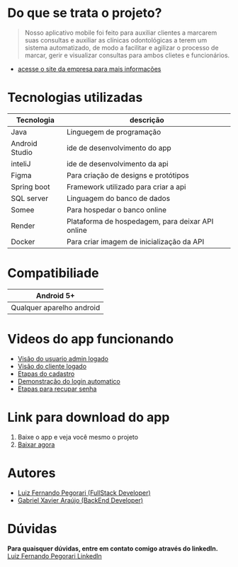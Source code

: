 # Do que se trata o projeto?

> Nosso aplicativo mobile foi feito para auxiliar clientes a marcarem suas consultas e auxiliar as clínicas odontológicas a terem um sistema automatizado, 
de modo a facilitar e agilizar o processo de marcar, gerir e visualizar consultas para ambos clietes e funcionários.

* [acesse o site da empresa para mais informações](https://tcc-mewtwo.onrender.com)

# Tecnologias utilizadas

Tecnologia | descrição
-----------|----------
Java | Linguegem de programação
Android Studio | ide de desenvolvimento do app
inteliJ | ide de desenvolvimento da api
Figma | Para criação de designs e protótipos
Spring boot | Framework utilizado para criar a api
SQL server | Linguagem do banco de dados
Somee | Para hospedar o banco online
Render | Plataforma de hospedagem, para deixar API online
Docker | Para criar imagem de inicialização da API

# Compatibiliade

Android 5+|
--------|
Qualquer aparelho android|

# Videos do app funcionando

* <a href="https://drive.google.com/file/d/1_b-ImC5_Z0FzI_YhOhkIPpCRNUHH4ryU/view?usp=share_link">Visão do usuario admin logado</a>
* <a href="https://drive.google.com/file/d/1_Yc875rPPabt4-i3PY_6Y-9vra_EVDZW/view?usp=share_link">Visão do cliente logado</a>
* <a href="https://drive.google.com/file/d/1_drqLx4NXI0F27C1rRZD0gXlliF8n8Rk/view?usp=share_link">Etapas do cadastro</a>
* <a href="https://drive.google.com/file/d/1_o4Bc5G6slwCBODmEoZElesvLp5Lj-kn/view?usp=share_link">Demonstração do login automatico</a>
* <a href="https://drive.google.com/file/d/1_lx3uvcErI6as895YnPGWdWorPyk3qbq/view?usp=share_link">Etapas para recupar senha</a>

# Link para download do app
1. Baixe o app e veja você mesmo o projeto
2. <a href="https://drive.google.com/file/d/1rtiflkn0tXZ1iLzkAG7Ret7RzuJM1aiG/view?usp=share_link"> Baixar agora</a>

# Autores

* <a href="https://github.com/luizfernandope">Luiz Fernando Pegorari (FullStack Developer)</a>
* <a href="https://github.com/GabrielPw">Gabriel Xavier Araújo (BackEnd Developer)</a>

# Dúvidas
<b>Para quaisquer dúvidas, entre em contato comigo através do linkedIn.</b>
<br>
<a href="https://www.linkedin.com/in/luiz-fernando-pegorari-78b853225/">Luiz Fernando Pegorari Linkedln</a>
